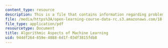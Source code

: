 ```yaml
---
content_type: resource
description: This is a file that contains information regarding problem set 1.
file: /media/https%3A/open-learning-course-data-rc.s3.amazonaws.com/18-409-algorithmic-aspects-of-machine-learning-spring-2015/944df264659e48886d1f03df3815fdb8_MIT18_409S15_pset_1.pdf
file_type: application/pdf
resourcetype: Document
title: Algorithmic Aspects of Machine Learning
uid: 944df264-659e-4888-6d1f-03df3815fdb8
---
```

